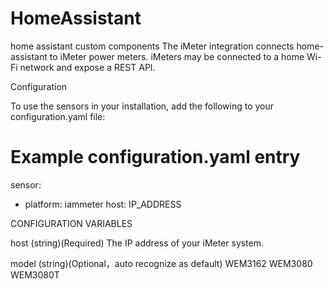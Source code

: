 # HomeAssistant
home assistant custom components
The iMeter integration connects home-assistant to iMeter power meters. iMeters may be connected to a home Wi-Fi network and expose a REST API.

Configuration

To use the sensors in your installation, add the following to your configuration.yaml file:

# Example configuration.yaml entry
sensor:
  - platform: iammeter
    host: IP_ADDRESS

CONFIGURATION VARIABLES

host
(string)(Required)
The IP address of your iMeter system.

model
(string)(Optional，auto recognize as default)
WEM3162 WEM3080 WEM3080T
